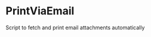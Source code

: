 PrintViaEmail
=============

Script to fetch and print email attachments automatically<br><br>

<!-- test edit -->